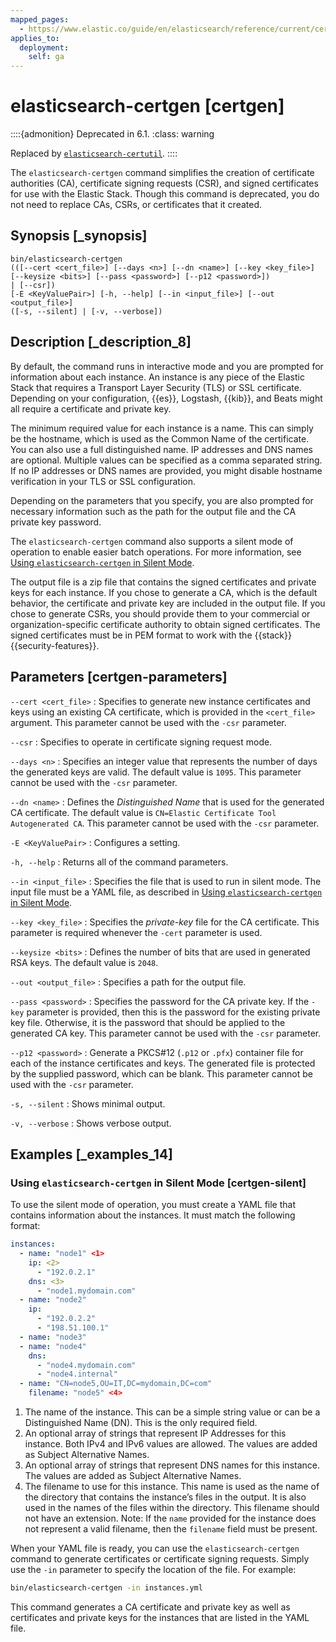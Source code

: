 ```yaml
---
mapped_pages:
  - https://www.elastic.co/guide/en/elasticsearch/reference/current/certgen.html
applies_to:
  deployment:
    self: ga
---
```


# elasticsearch-certgen [certgen]

::::{admonition} Deprecated in 6.1.
:class: warning

Replaced by [`elasticsearch-certutil`](/reference/elasticsearch/command-line-tools/certutil.md).
::::


The `elasticsearch-certgen` command simplifies the creation of certificate authorities (CA), certificate signing requests (CSR), and signed certificates for use with the Elastic Stack. Though this command is deprecated, you do not need to replace CAs, CSRs, or certificates that it created.


## Synopsis [_synopsis]

```shell
bin/elasticsearch-certgen
(([--cert <cert_file>] [--days <n>] [--dn <name>] [--key <key_file>]
[--keysize <bits>] [--pass <password>] [--p12 <password>])
| [--csr])
[-E <KeyValuePair>] [-h, --help] [--in <input_file>] [--out <output_file>]
([-s, --silent] | [-v, --verbose])
```


## Description [_description_8]

By default, the command runs in interactive mode and you are prompted for information about each instance. An instance is any piece of the Elastic Stack that requires a Transport Layer Security (TLS) or SSL certificate. Depending on your configuration, {{es}}, Logstash, {{kib}}, and Beats might all require a certificate and private key.

The minimum required value for each instance is a name. This can simply be the hostname, which is used as the Common Name of the certificate. You can also use a full distinguished name. IP addresses and DNS names are optional. Multiple values can be specified as a comma separated string. If no IP addresses or DNS names are provided, you might disable hostname verification in your TLS or SSL configuration.

Depending on the parameters that you specify, you are also prompted for necessary information such as the path for the output file and the CA private key password.

The `elasticsearch-certgen` command also supports a silent mode of operation to enable easier batch operations. For more information, see [Using `elasticsearch-certgen` in Silent Mode](#certgen-silent).

The output file is a zip file that contains the signed certificates and private keys for each instance. If you chose to generate a CA, which is the default behavior, the certificate and private key are included in the output file. If you chose to generate CSRs, you should provide them to your commercial or organization-specific certificate authority to obtain signed certificates. The signed certificates must be in PEM format to work with the {{stack}} {{security-features}}.


## Parameters [certgen-parameters]

`--cert <cert_file>`
:   Specifies to generate new instance certificates and keys using an existing CA certificate, which is provided in the `<cert_file>` argument. This parameter cannot be used with the `-csr` parameter.

`--csr`
:   Specifies to operate in certificate signing request mode.

`--days <n>`
:   Specifies an integer value that represents the number of days the generated keys are valid. The default value is `1095`. This parameter cannot be used with the `-csr` parameter.

`--dn <name>`
:   Defines the *Distinguished Name* that is used for the generated CA certificate. The default value is `CN=Elastic Certificate Tool Autogenerated CA`. This parameter cannot be used with the `-csr` parameter.

`-E <KeyValuePair>`
:   Configures a setting.

`-h, --help`
:   Returns all of the command parameters.

`--in <input_file>`
:   Specifies the file that is used to run in silent mode. The input file must be a YAML file, as described in [Using `elasticsearch-certgen` in Silent Mode](#certgen-silent).

`--key <key_file>`
:   Specifies the *private-key* file for the CA certificate. This parameter is required whenever the `-cert` parameter is used.

`--keysize <bits>`
:   Defines the number of bits that are used in generated RSA keys. The default value is `2048`.

`--out <output_file>`
:   Specifies a path for the output file.

`--pass <password>`
:   Specifies the password for the CA private key. If the `-key` parameter is provided, then this is the password for the existing private key file. Otherwise, it is the password that should be applied to the generated CA key. This parameter cannot be used with the `-csr` parameter.

`--p12 <password>`
:   Generate a PKCS#12 (`.p12` or `.pfx`) container file for each of the instance certificates and keys. The generated file is protected by the supplied password, which can be blank. This parameter cannot be used with the `-csr` parameter.

`-s, --silent`
:   Shows minimal output.

`-v, --verbose`
:   Shows verbose output.


## Examples [_examples_14]


### Using `elasticsearch-certgen` in Silent Mode [certgen-silent]

To use the silent mode of operation, you must create a YAML file that contains information about the instances. It must match the following format:

```yaml
instances:
  - name: "node1" <1>
    ip: <2>
      - "192.0.2.1"
    dns: <3>
      - "node1.mydomain.com"
  - name: "node2"
    ip:
      - "192.0.2.2"
      - "198.51.100.1"
  - name: "node3"
  - name: "node4"
    dns:
      - "node4.mydomain.com"
      - "node4.internal"
  - name: "CN=node5,OU=IT,DC=mydomain,DC=com"
    filename: "node5" <4>
```

1. The name of the instance. This can be a simple string value or can be a Distinguished Name (DN). This is the only required field.
2. An optional array of strings that represent IP Addresses for this instance. Both IPv4 and IPv6 values are allowed. The values are added as Subject Alternative Names.
3. An optional array of strings that represent DNS names for this instance. The values are added as Subject Alternative Names.
4. The filename to use for this instance. This name is used as the name of the directory that contains the instance’s files in the output. It is also used in the names of the files within the directory. This filename should not have an extension. Note: If the `name` provided for the instance does not represent a valid filename, then the `filename` field must be present.


When your YAML file is ready, you can use the `elasticsearch-certgen` command to generate certificates or certificate signing requests. Simply use the `-in` parameter to specify the location of the file. For example:

```sh
bin/elasticsearch-certgen -in instances.yml
```

This command generates a CA certificate and private key as well as certificates and private keys for the instances that are listed in the YAML file.

